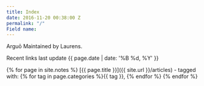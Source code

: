 ```yaml
---
title: Index
date: 2016-11-20 00:38:00 Z
permalink: "/"
Field name: 
---
```


<LINK href="{{site.url}}/css/materialize.min.css" rel="stylesheet" type="text/css">
<div class="container">

Arguō
Maintained by Laurens.

Recent links
last update {{ page.date | date: '%B %d, %Y' }}

{% for page in site.notes %}
[{{ page.title }}]({{ site.url }}/articles) -
tagged with: {% for tag in page.categories %}{{ tag }}, {% endfor %}
{% endfor %}

</div>